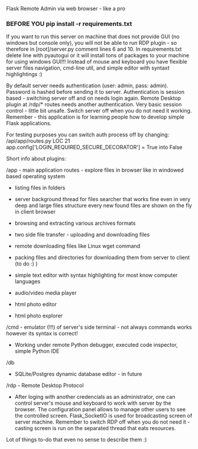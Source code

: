 Flask Remote Admin via web browser - like a pro

### BEFORE YOU pip install -r requirements.txt ###

If you want to run this server on machine that does not provide GUI (no windows but console only), you will not be 
able to run RDP plugin - so therefore in [root]/server.py comment lines 6 and 10.  In requirements.txt delete line
with pyautogui or it will install tons of packages to your machine for using windows GUI!!!   Instead of mouse and
keyboard you have flexible server files navigation, cmd-line util, and simple editor with syntaxt highlightings :)


By default server needs authentication (user: admin, pass: admin). Password is hashed before sending it to server.
Authentication is session based - switching server off and on needs login again. Remote Desktop plugin at /rdp/*  routes
needs another authentication.  Very basic session control - little bit unsafe. Switch server off when you do not need it
working. Remember - this application is for learning people how to develop simple Flask applications.

For testing purposes you can switch auth process off by changing:
/api/app/routes.py    LOC 21
app.config['LOGIN_REQUIRED_SECURE_DECORATOR'] = True    into False   



Short info about plugins:



/app - main application routes - explore files in browser like in windowed based operating system

 * listing files in folders
 
 * server background thread for files searcher that works fine even in very deep and large files structure
   every new found files are shown on the fly in client browser

 * browsing and extracting various archives formats

 * two side file transfer - uploading and downloading files
 
 * remote downloading files like Linux wget command
 
 * packing files and directories for downloading them from server to client (to do :) )
 
 * simple text editor with syntax highlighting for most know computer languages
 
 * audio/video media player
 
 * html photo editor

 * html photo explorer


/cmd - emulator (!!!)  of server's side terminal - not always commands works however its syntax is correct!

 * Working under remote Python debugger, executed code inspector, simple Python IDE

/db

 * SQLite/Postgres dynamic database editor - in future
 
/rdp - Remote Desktop Protocol

 * After loging with another credencials as an administrator, one  can control  server's mouse and keyboard to 
 work with server by the browser.  The  configuration panel allows to manage other users to see the controlled 
 screen. Flask_SocketIO is used for broadcasting screen of server machine. Remember to switch RDP off when you
 do not need it - casting screen is run on the separated thread that eats resources.
 
 Lot of things to-do that even no sense to describe them :)
